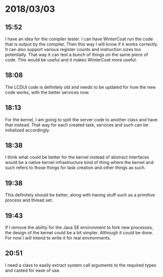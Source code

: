 # 2018/03/03

## 15:52

I have an idea for the compiler tester. I can have WinterCoat run the
code that is output by the compiler. Then this way I will know if it
works correctly. It can also support various register counts and
instruction sizes too potentially. That way it can test a bunch of
things on the same piece of code. This would be useful and it makes
WinterCoat more useful.

## 18:08

The LCDUI code is definitely old and needs to be updated for how the
new code works, with the better services now.

## 18:13

For the kernel, I am going to split the server code to another class
and have that instead. That way for each created task, services and
such can be initialized accordingly.

## 18:38

I think what could be better for the kernel instead of abstract
interfaces would be a native kernel infrastructure kind of thing
where the kernel and such refers to those things for task creation
and other things as such.

## 19:38

This definitely should be better, along with having stuff such as a
primitive process and thread set.

## 19:43

If I remove the ability for the Java SE environment to fork new
processes, the design of the kernel could be a bit simpler. Although it
could be done. For now I will intend to write it for real environments.

## 20:51

I need a class to easily extract system call arguments to the required
types and casted for ease of use.
